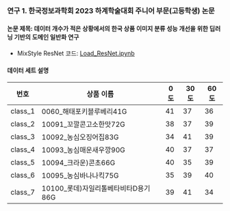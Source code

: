### 연구 1. 한국정보과학회 2023 하계학술대회 주니어 부문(고등학생) 논문

#### 논문 제목: 데이터 개수가 적은 상황에서의 한국 상품 이미지 분류 성능 개선을 위한 딥러닝 기반의 도메인 일반화 연구

* MixStyle ResNet 코드: [Load_ResNet.ipynb](./Load_ResNet.ipynb)

#### 데이터 세트 설명

번호 | 상품 이름 | 0도 | 30도 | 60도 
--- | --- | --- | --- | ---
class_1 | 0060_해태포키블루베리41G | 41 | 37 | 36 |
class_2 | 10091_꼬깔콘고소한맛72G | 38 | 37 | 39 |
class_3| 10092_농심오징어집83G | 34 | 41 | 39 |
class_4 | 10093_농심매운새우깡90G | 40 | 37 | 37  |
class_5 | 10094_크라운)콘초66G | 40 | 35 | 39 |
class_6 | 10095_농심바나나킥75G | 35 | 39 | 40 |
class_7 | 10100_롯데)자일리톨베타비타D용기86G | 39 | 41 | 34 |
